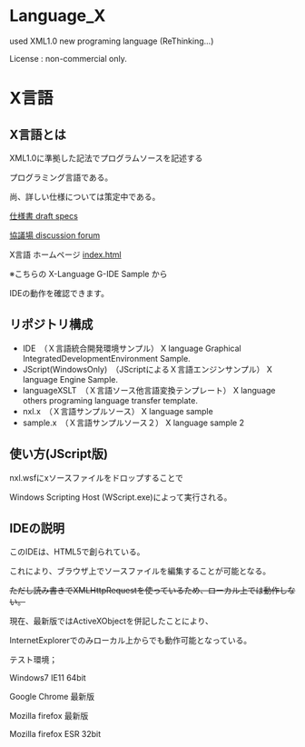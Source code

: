 # Language_X
used XML1.0 new programing language (ReThinking...)

License : non-commercial only.

# X言語
## X言語とは
XML1.0に準拠した記法でプログラムソースを記述する

プログラミング言語である。

尚、詳しい仕様については策定中である。

[仕様書 draft specs](https://github.com/mu-tan8/Language_X/wiki)

[協議場 discussion forum](https://github.com/mu-tan8/Language_X/issues)

X言語 ホームページ
[index.html](https://mu-tan8.github.io/Language_X/)

※こちらの X-Language G-IDE Sample から

IDEの動作を確認できます。

## リポジトリ構成

* IDE　（Ｘ言語統合開発環境サンプル） X language Graphical IntegratedDevelopmentEnvironment Sample.
* JScript(WindowsOnly)　（JScriptによるＸ言語エンジンサンプル） X language Engine Sample.
* languageXSLT　（Ｘ言語ソース他言語変換テンプレート） X language others programing language transfer template.
* nxl.x　（Ｘ言語サンプルソース） X language sample
* sample.x　（Ｘ言語サンプルソース２） X language sample 2

## 使い方(JScript版)

nxl.wsfにxソースファイルをドロップすることで

Windows Scripting Host (WScript.exe)によって実行される。

## IDEの説明

このIDEは、HTML5で創られている。

これにより、ブラウザ上でソースファイルを編集することが可能となる。

~~ただし読み書きでXMLHttpRequestを使っているため、ローカル上では動作しない。~~

現在、最新版ではActiveXObjectを併記したことにより、

InternetExplorerでのみローカル上からでも動作可能となっている。

 テスト環境；
 
 Windows7 IE11 64bit
 
 Google Chrome 最新版
 
 Mozilla firefox 最新版

 Mozilla firefox ESR 32bit
 
